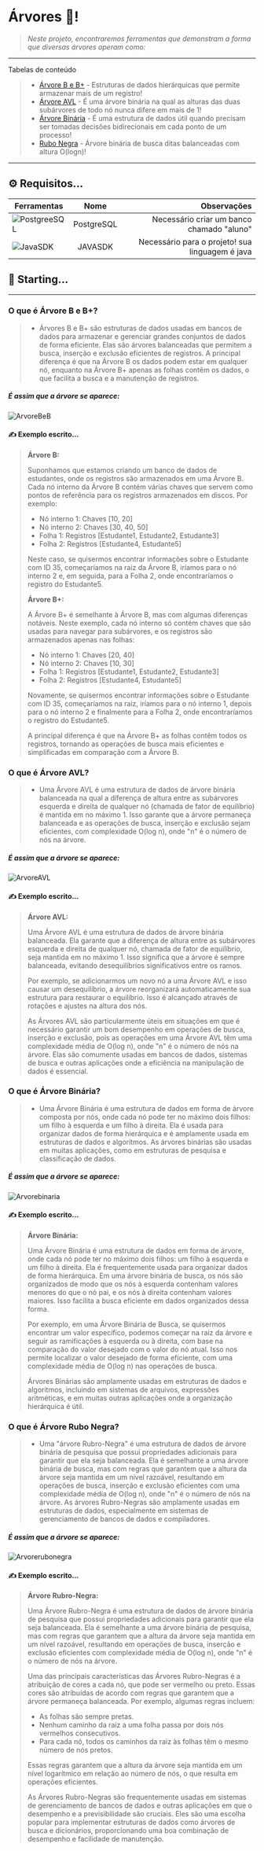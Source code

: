 # Árvores 🌲!
>*Neste projeto, encontraremos ferramentas que demonstram a forma que diversas árvores operam como:*
*******
Tabelas de conteúdo 
>* [Árvore B e B+](#arvorebeb) - Estruturas de dados hierárquicas que permite armazenar mais de um registro!
>* [Árvore AVL](#arvoreavl) -  É uma árvore binária na qual as alturas das duas subárvores de todo nó nunca difere em mais de 1!
>* [Árvore Binária](#arvorebinaria) - É uma estrutura de dados útil quando precisam ser tomadas decisões bidirecionais em cada ponto de um processo!
>* [Rubo Negra](#arovrerubonegra) - Árvore binária de busca ditas balanceadas com altura O(logn)!

*******

## ⚙️ Requisitos...

| Ferramentas   |      Nome      |  Observações |
|----------|:-------------:|------:|
| ![PostgreeSQL](https://upload.wikimedia.org/wikipedia/commons/thumb/2/29/Postgresql_elephant.svg/150px-Postgresql_elephant.png) |  PostgreSQL | Necessário criar um banco chamado "aluno" |
| ![JavaSDK](https://upload.wikimedia.org/wikipedia/pt/thumb/3/30/Java_programming_language_logo.svg/96px-Java_programming_language_logo.svg.png) |    JAVASDK   |   Necessário para o projeto! sua linguagem é java |





## 🚀 Starting...


*******
<div id='arvorebeb'/> 
  
### O que é Árvore B e B+?

>* Árvores B e B+ são estruturas de dados usadas em bancos de dados para armazenar e gerenciar grandes conjuntos de dados de forma eficiente. Elas são árvores balanceadas que permitem a busca, inserção e exclusão eficientes de registros. A principal diferença é que na Árvore B os dados podem estar em qualquer nó, enquanto na Árvore B+ apenas as folhas contêm os dados, o que facilita a busca e a manutenção de registros.

##### É assim que a árvore se aparece:  

![ArvoreBeB](https://upload.wikimedia.org/wikipedia/commons/thumb/9/92/B-tree-definition.png/400px-B-tree-definition.png)

#### ✍️ Exemplo escrito...
> **Árvore B:**
> 
> Suponhamos que estamos criando um banco de dados de estudantes, onde os registros são armazenados em uma Árvore B. Cada nó interno da Árvore B contém várias chaves que servem como pontos de referência para os registros armazenados em discos. Por exemplo:
> 
> - Nó interno 1: Chaves [10, 20]
> - Nó interno 2: Chaves [30, 40, 50]
> - Folha 1: Registros [Estudante1, Estudante2, Estudante3]
> - Folha 2: Registros [Estudante4, Estudante5]
> 
> Neste caso, se quisermos encontrar informações sobre o Estudante com ID 35, começaríamos na raiz da Árvore B, iríamos para o nó interno 2 e, em seguida, para a Folha 2, onde encontraríamos o registro do Estudante5.
>
> **Árvore B+:**
> 
> A Árvore B+ é semelhante à Árvore B, mas com algumas diferenças notáveis. Neste exemplo, cada nó interno só contém chaves que são usadas para navegar para subárvores, e os registros são armazenados apenas nas folhas:
> 
> - Nó interno 1: Chaves [20, 40]
> - Nó interno 2: Chaves [10, 30]
> - Folha 1: Registros [Estudante1, Estudante2, Estudante3]
> - Folha 2: Registros [Estudante4, Estudante5]
> 
> Novamente, se quisermos encontrar informações sobre o Estudante com ID 35, começaríamos na raiz, iríamos para o nó interno 1, depois para o nó interno 2 e finalmente para a Folha 2, onde encontraríamos o registro do Estudante5.
> 
> A principal diferença é que na Árvore B+ as folhas contêm todos os registros, tornando as operações de busca mais eficientes e simplificadas em comparação com a Árvore B.

<div id='arvoreavl'/>   
  
### O que é Árvore AVL?  

>* Uma Árvore AVL é uma estrutura de dados de árvore binária balanceada na qual a diferença de altura entre as subárvores esquerda e direita de qualquer nó (chamada de fator de equilíbrio) é mantida em no máximo 1. Isso garante que a árvore permaneça balanceada e as operações de busca, inserção e exclusão sejam eficientes, com complexidade O(log n), onde "n" é o número de nós na árvore.


##### É assim que a árvore se aparece:  

![ArvoreAVL](https://encrypted-tbn0.gstatic.com/images?q=tbn:ANd9GcRjg6cf_7EtbqPdvEo-Va7bxIdHgesfcvVgwA&usqp=CAU)
  
#### ✍️ Exemplo escrito...

> **Árvore AVL:**
> 
> Uma Árvore AVL é uma estrutura de dados de árvore binária balanceada. Ela garante que a diferença de altura entre as subárvores esquerda e direita de qualquer nó, chamada de fator de equilíbrio, seja mantida em no máximo 1. Isso significa que a árvore é sempre balanceada, evitando desequilíbrios significativos entre os ramos.
> 
> Por exemplo, se adicionarmos um novo nó a uma Árvore AVL e isso causar um desequilíbrio, a árvore reorganizará automaticamente sua estrutura para restaurar o equilíbrio. Isso é alcançado através de rotações e ajustes na altura dos nós.
> 
> As Árvores AVL são particularmente úteis em situações em que é necessário garantir um bom desempenho em operações de busca, inserção e exclusão, pois as operações em uma Árvore AVL têm uma complexidade média de O(log n), onde "n" é o número de nós na árvore. Elas são comumente usadas em bancos de dados, sistemas de busca e outras aplicações onde a eficiência na manipulação de dados é essencial.

<div id='arvorebinaria'/> 

### O que é Árvore Binária?

>* Uma Árvore Binária é uma estrutura de dados em forma de árvore composta por nós, onde cada nó pode ter no máximo dois filhos: um filho à esquerda e um filho à direita. Ela é usada para organizar dados de forma hierárquica e é amplamente usada em estruturas de dados e algoritmos. As árvores binárias são usadas em muitas aplicações, como em estruturas de pesquisa e classificação de dados.


##### É assim que a árvore se aparece:  

![Arvorebinaria](https://www.macoratti.net/16/05/vbn_arvbin4.png)

#### ✍️ Exemplo escrito...

> **Árvore Binária:**
> 
> Uma Árvore Binária é uma estrutura de dados em forma de árvore, onde cada nó pode ter no máximo dois filhos: um filho à esquerda e um filho à direita. Ela é frequentemente usada para organizar dados de forma hierárquica. Em uma árvore binária de busca, os nós são organizados de modo que os nós à esquerda contenham valores menores do que o nó pai, e os nós à direita contenham valores maiores. Isso facilita a busca eficiente em dados organizados dessa forma.
> 
> Por exemplo, em uma Árvore Binária de Busca, se quisermos encontrar um valor específico, podemos começar na raiz da árvore e seguir as ramificações à esquerda ou à direita, com base na comparação do valor desejado com o valor do nó atual. Isso nos permite localizar o valor desejado de forma eficiente, com uma complexidade média de O(log n) nas operações de busca.
> 
> Árvores Binárias são amplamente usadas em estruturas de dados e algoritmos, incluindo em sistemas de arquivos, expressões aritméticas, e em muitas outras aplicações onde a organização hierárquica é útil.

<div id='arvorerubonegra'/> 
  
### O que é Árvore Rubo Negra?  
  
>* Uma "árvore Rubro-Negra" é uma estrutura de dados de árvore binária de pesquisa que possui propriedades adicionais para garantir que ela seja balanceada. Ela é semelhante a uma árvore binária de busca, mas com regras que garantem que a altura da árvore seja mantida em um nível razoável, resultando em operações de busca, inserção e exclusão eficientes com uma complexidade média de O(log n), onde "n" é o número de nós na árvore. As árvores Rubro-Negras são amplamente usadas em estruturas de dados, especialmente em sistemas de gerenciamento de bancos de dados e compiladores.

##### É assim que a árvore se aparece:  
![Arvorerubonegra](https://upload.wikimedia.org/wikipedia/commons/thumb/6/66/Red-black_tree_example.svg/500px-Red-black_tree_example.svg.png)

#### ✍️ Exemplo escrito...

> **Árvore Rubro-Negra:**
> 
> Uma Árvore Rubro-Negra é uma estrutura de dados de árvore binária de pesquisa que possui propriedades adicionais para garantir que ela seja balanceada. Ela é semelhante a uma árvore binária de pesquisa, mas com regras que garantem que a altura da árvore seja mantida em um nível razoável, resultando em operações de busca, inserção e exclusão eficientes com complexidade média de O(log n), onde "n" é o número de nós na árvore.
> 
> Uma das principais características das Árvores Rubro-Negras é a atribuição de cores a cada nó, que pode ser vermelho ou preto. Essas cores são atribuídas de acordo com regras que garantem que a árvore permaneça balanceada. Por exemplo, algumas regras incluem:
> 
> - As folhas são sempre pretas.
> - Nenhum caminho da raiz a uma folha passa por dois nós vermelhos consecutivos.
> - Para cada nó, todos os caminhos da raiz às folhas têm o mesmo número de nós pretos.
> 
> Essas regras garantem que a altura da árvore seja mantida em um nível logarítmico em relação ao número de nós, o que resulta em operações eficientes.
> 
> As Árvores Rubro-Negras são frequentemente usadas em sistemas de gerenciamento de bancos de dados e outras aplicações em que o desempenho e a previsibilidade são cruciais. Eles são uma escolha popular para implementar estruturas de dados como árvores de busca e dicionários, proporcionando uma boa combinação de desempenho e facilidade de manutenção.

